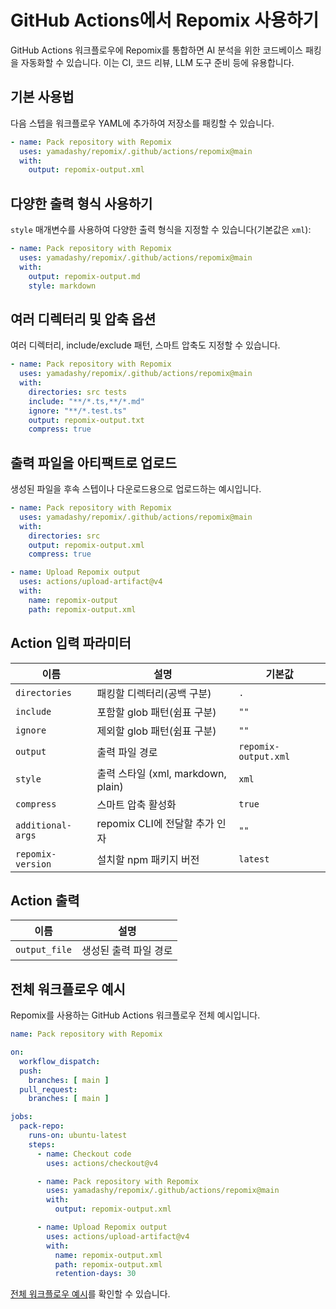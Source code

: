 # GitHub Actions에서 Repomix 사용하기

GitHub Actions 워크플로우에 Repomix를 통합하면 AI 분석을 위한 코드베이스 패킹을 자동화할 수 있습니다. 이는 CI, 코드 리뷰, LLM 도구 준비 등에 유용합니다.

## 기본 사용법

다음 스텝을 워크플로우 YAML에 추가하여 저장소를 패킹할 수 있습니다.

```yaml
- name: Pack repository with Repomix
  uses: yamadashy/repomix/.github/actions/repomix@main
  with:
    output: repomix-output.xml
```

## 다양한 출력 형식 사용하기

`style` 매개변수를 사용하여 다양한 출력 형식을 지정할 수 있습니다(기본값은 `xml`):

```yaml
- name: Pack repository with Repomix
  uses: yamadashy/repomix/.github/actions/repomix@main
  with:
    output: repomix-output.md
    style: markdown
```

## 여러 디렉터리 및 압축 옵션

여러 디렉터리, include/exclude 패턴, 스마트 압축도 지정할 수 있습니다.

```yaml
- name: Pack repository with Repomix
  uses: yamadashy/repomix/.github/actions/repomix@main
  with:
    directories: src tests
    include: "**/*.ts,**/*.md"
    ignore: "**/*.test.ts"
    output: repomix-output.txt
    compress: true
```

## 출력 파일을 아티팩트로 업로드

생성된 파일을 후속 스텝이나 다운로드용으로 업로드하는 예시입니다.

```yaml
- name: Pack repository with Repomix
  uses: yamadashy/repomix/.github/actions/repomix@main
  with:
    directories: src
    output: repomix-output.xml
    compress: true

- name: Upload Repomix output
  uses: actions/upload-artifact@v4
  with:
    name: repomix-output
    path: repomix-output.xml
```

## Action 입력 파라미터

| 이름                | 설명                                   | 기본값           |
|---------------------|----------------------------------------|------------------|
| `directories`       | 패킹할 디렉터리(공백 구분)             | `.`              |
| `include`           | 포함할 glob 패턴(쉼표 구분)            | `""`           |
| `ignore`            | 제외할 glob 패턴(쉼표 구분)            | `""`           |
| `output`            | 출력 파일 경로                          | `repomix-output.xml`    |
| `style`             | 출력 스타일 (xml, markdown, plain)      | `xml`            |
| `compress`          | 스마트 압축 활성화                      | `true`           |
| `additional-args`   | repomix CLI에 전달할 추가 인자          | `""`           |
| `repomix-version`   | 설치할 npm 패키지 버전                  | `latest`         |

## Action 출력

| 이름           | 설명                   |
|----------------|------------------------|
| `output_file`  | 생성된 출력 파일 경로   |

## 전체 워크플로우 예시

Repomix를 사용하는 GitHub Actions 워크플로우 전체 예시입니다.

```yaml
name: Pack repository with Repomix

on:
  workflow_dispatch:
  push:
    branches: [ main ]
  pull_request:
    branches: [ main ]

jobs:
  pack-repo:
    runs-on: ubuntu-latest
    steps:
      - name: Checkout code
        uses: actions/checkout@v4

      - name: Pack repository with Repomix
        uses: yamadashy/repomix/.github/actions/repomix@main
        with:
          output: repomix-output.xml

      - name: Upload Repomix output
        uses: actions/upload-artifact@v4
        with:
          name: repomix-output.xml
          path: repomix-output.xml
          retention-days: 30
```

[전체 워크플로우 예시](https://github.com/yamadashy/repomix/blob/main/.github/workflows/pack-repository.yml)를 확인할 수 있습니다.
